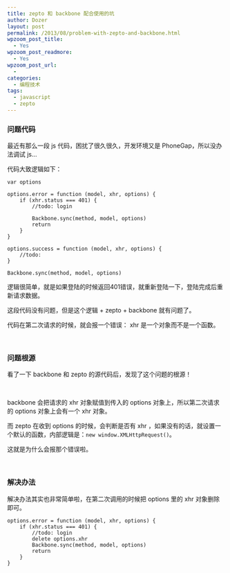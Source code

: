 ```yaml
---
title: zepto 和 backbone 配合使用的坑
author: Dozer
layout: post
permalink: /2013/08/problem-with-zepto-and-backbone.html
wpzoom_post_title:
  - Yes
wpzoom_post_readmore:
  - Yes
wpzoom_post_url:
  -
categories:
  - 编程技术
tags:
  - javascript
  - zepto
---
```


### 问题代码

最近有那么一段 js 代码，困扰了很久很久，开发环境又是 PhoneGap，所以没办法调试 js…

代码大致逻辑如下：

    var options

    options.error = function (model, xhr, options) {
        if (xhr.status === 401) {
            //todo: login

            Backbone.sync(method, model, options)
            return
        }
    }

    options.success = function (model, xhr, options) {
    	//todo:
    }

    Backbone.sync(method, model, options)

逻辑很简单，就是如果登陆的时候返回401错误，就重新登陆一下，登陆完成后重新请求数据。

这段代码没有问题，但是这个逻辑 + zepto + backbone 就有问题了。

代码在第二次请求的时候，就会报一个错误： xhr 是一个对象而不是一个函数。

<!--more-->

&nbsp;

### 问题根源

看了一下 backbone 和 zepto 的源代码后，发现了这个问题的根源！

&nbsp;

backbone 会把请求的 xhr 对象赋值到传入的 options 对象上，所以第二次请求的 options 对象上会有一个 xhr 对象。

而 zepto 在收到 options 的时候，会判断是否有 xhr ，如果没有的话，就设置一个默认的函数，内部逻辑是：`new window.XMLHttpRequest()`。

这就是为什么会报那个错误啦。

&nbsp;

### 解决办法

解决办法其实也非常简单啦，在第二次调用的时候把 options 里的 xhr 对象删除即可。

    options.error = function (model, xhr, options) {
        if (xhr.status === 401) {
            //todo: login
            delete options.xhr
            Backbone.sync(method, model, options)
            return
        }
    }

